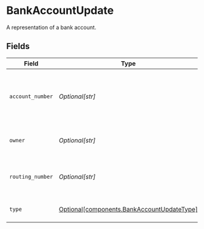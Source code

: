 # BankAccountUpdate

A representation of a bank account.


## Fields

| Field                                                                                          | Type                                                                                           | Required                                                                                       | Description                                                                                    | Example                                                                                        |
| ---------------------------------------------------------------------------------------------- | ---------------------------------------------------------------------------------------------- | ---------------------------------------------------------------------------------------------- | ---------------------------------------------------------------------------------------------- | ---------------------------------------------------------------------------------------------- |
| `account_number`                                                                               | *Optional[str]*                                                                                | :heavy_minus_sign:                                                                             | The bank account number. This value will be masked in responses.                               | 100100123                                                                                      |
| `owner`                                                                                        | *Optional[str]*                                                                                | :heavy_minus_sign:                                                                             | The name of the bank account owner.                                                            | John Doe                                                                                       |
| `routing_number`                                                                               | *Optional[str]*                                                                                | :heavy_minus_sign:                                                                             | The bank routing number (either ABA or BIC).                                                   | 1.2345678e+07                                                                                  |
| `type`                                                                                         | [Optional[components.BankAccountUpdateType]](../../models/components/bankaccountupdatetype.md) | :heavy_minus_sign:                                                                             | The bank account type.                                                                         | CHECKING                                                                                       |